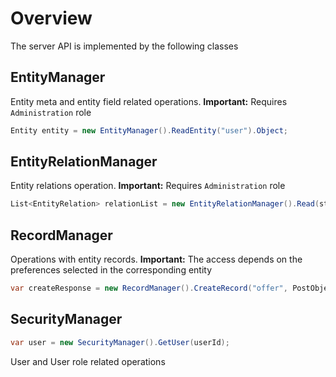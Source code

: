 ﻿<!--{"sort_order":1, "name": "overview", "label": "Overview"}-->
# Overview

The server API is implemented by the following classes

## EntityManager

Entity meta and entity field related operations. **Important:** Requires `Administration` role

```csharp
Entity entity = new EntityManager().ReadEntity("user").Object;
```

## EntityRelationManager

Entity relations operation. **Important:** Requires `Administration` role

```csharp
List<EntityRelation> relationList = new EntityRelationManager().Read(storageEntityList).Object;
```

## RecordManager

Operations with entity records. **Important:** The access depends on the preferences selected in the corresponding entity

```csharp
var createResponse = new RecordManager().CreateRecord("offer", PostObject);
```

## SecurityManager

```csharp
var user = new SecurityManager().GetUser(userId);
```

User and User role related operations
